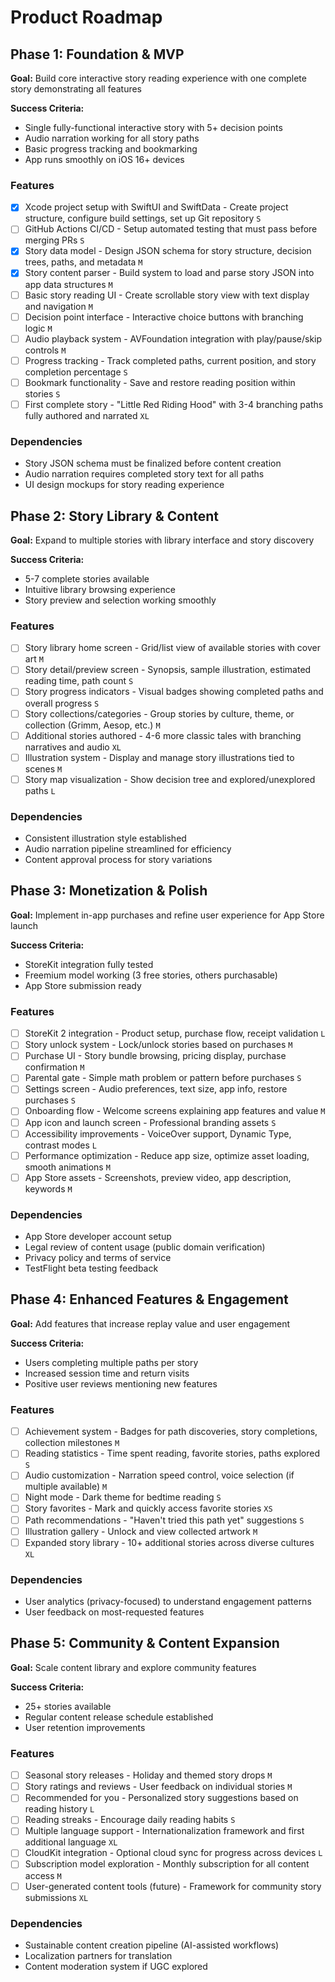 # Product Roadmap

## Phase 1: Foundation & MVP

**Goal:** Build core interactive story reading experience with one complete story demonstrating all features

**Success Criteria:**
- Single fully-functional interactive story with 5+ decision points
- Audio narration working for all story paths
- Basic progress tracking and bookmarking
- App runs smoothly on iOS 16+ devices

### Features

- [x] Xcode project setup with SwiftUI and SwiftData - Create project structure, configure build settings, set up Git repository `S`
- [ ] GitHub Actions CI/CD - Setup automated testing that must pass before merging PRs `S`
- [x] Story data model - Design JSON schema for story structure, decision trees, paths, and metadata `M`
- [x] Story content parser - Build system to load and parse story JSON into app data structures `M`
- [ ] Basic story reading UI - Create scrollable story view with text display and navigation `M`
- [ ] Decision point interface - Interactive choice buttons with branching logic `M`
- [ ] Audio playback system - AVFoundation integration with play/pause/skip controls `M`
- [ ] Progress tracking - Track completed paths, current position, and story completion percentage `S`
- [ ] Bookmark functionality - Save and restore reading position within stories `S`
- [ ] First complete story - "Little Red Riding Hood" with 3-4 branching paths fully authored and narrated `XL`

### Dependencies

- Story JSON schema must be finalized before content creation
- Audio narration requires completed story text for all paths
- UI design mockups for story reading experience

## Phase 2: Story Library & Content

**Goal:** Expand to multiple stories with library interface and story discovery

**Success Criteria:**
- 5-7 complete stories available
- Intuitive library browsing experience
- Story preview and selection working smoothly

### Features

- [ ] Story library home screen - Grid/list view of available stories with cover art `M`
- [ ] Story detail/preview screen - Synopsis, sample illustration, estimated reading time, path count `S`
- [ ] Story progress indicators - Visual badges showing completed paths and overall progress `S`
- [ ] Story collections/categories - Group stories by culture, theme, or collection (Grimm, Aesop, etc.) `M`
- [ ] Additional stories authored - 4-6 more classic tales with branching narratives and audio `XL`
- [ ] Illustration system - Display and manage story illustrations tied to scenes `M`
- [ ] Story map visualization - Show decision tree and explored/unexplored paths `L`

### Dependencies

- Consistent illustration style established
- Audio narration pipeline streamlined for efficiency
- Content approval process for story variations

## Phase 3: Monetization & Polish

**Goal:** Implement in-app purchases and refine user experience for App Store launch

**Success Criteria:**
- StoreKit integration fully tested
- Freemium model working (3 free stories, others purchasable)
- App Store submission ready

### Features

- [ ] StoreKit 2 integration - Product setup, purchase flow, receipt validation `L`
- [ ] Story unlock system - Lock/unlock stories based on purchases `M`
- [ ] Purchase UI - Story bundle browsing, pricing display, purchase confirmation `M`
- [ ] Parental gate - Simple math problem or pattern before purchases `S`
- [ ] Settings screen - Audio preferences, text size, app info, restore purchases `S`
- [ ] Onboarding flow - Welcome screens explaining app features and value `M`
- [ ] App icon and launch screen - Professional branding assets `S`
- [ ] Accessibility improvements - VoiceOver support, Dynamic Type, contrast modes `L`
- [ ] Performance optimization - Reduce app size, optimize asset loading, smooth animations `M`
- [ ] App Store assets - Screenshots, preview video, app description, keywords `M`

### Dependencies

- App Store developer account setup
- Legal review of content usage (public domain verification)
- Privacy policy and terms of service
- TestFlight beta testing feedback

## Phase 4: Enhanced Features & Engagement

**Goal:** Add features that increase replay value and user engagement

**Success Criteria:**
- Users completing multiple paths per story
- Increased session time and return visits
- Positive user reviews mentioning new features

### Features

- [ ] Achievement system - Badges for path discoveries, story completions, collection milestones `M`
- [ ] Reading statistics - Time spent reading, favorite stories, paths explored `S`
- [ ] Audio customization - Narration speed control, voice selection (if multiple available) `M`
- [ ] Night mode - Dark theme for bedtime reading `S`
- [ ] Story favorites - Mark and quickly access favorite stories `XS`
- [ ] Path recommendations - "Haven't tried this path yet" suggestions `S`
- [ ] Illustration gallery - Unlock and view collected artwork `M`
- [ ] Expanded story library - 10+ additional stories across diverse cultures `XL`

### Dependencies

- User analytics (privacy-focused) to understand engagement patterns
- User feedback on most-requested features

## Phase 5: Community & Content Expansion

**Goal:** Scale content library and explore community features

**Success Criteria:**
- 25+ stories available
- Regular content release schedule established
- User retention improvements

### Features

- [ ] Seasonal story releases - Holiday and themed story drops `M`
- [ ] Story ratings and reviews - User feedback on individual stories `M`
- [ ] Recommended for you - Personalized story suggestions based on reading history `L`
- [ ] Reading streaks - Encourage daily reading habits `S`
- [ ] Multiple language support - Internationalization framework and first additional language `XL`
- [ ] CloudKit integration - Optional cloud sync for progress across devices `L`
- [ ] Subscription model exploration - Monthly subscription for all content access `M`
- [ ] User-generated content tools (future) - Framework for community story submissions `XL`

### Dependencies

- Sustainable content creation pipeline (AI-assisted workflows)
- Localization partners for translation
- Content moderation system if UGC explored
